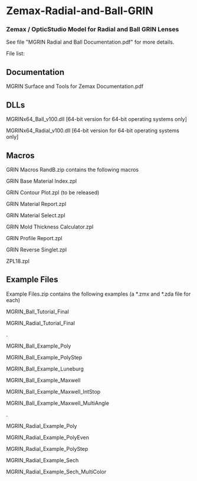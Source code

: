 # Zemax-Radial-and-Ball-GRIN
### Zemax / OpticStudio Model for Radial and Ball GRIN Lenses

See file "MGRIN Radial and Ball Documentation.pdf" for more details.

File list:
## Documentation
MGRIN Surface and Tools for Zemax Documentation.pdf

## DLLs
MGRINx64_Ball_v100.dll [64-bit version for 64-bit operating systems only]

MGRINx64_Radial_v100.dll [64-bit version for 64-bit operating systems only]

## Macros
GRIN Macros RandB.zip contains the following macros

GRIN Base Material Index.zpl

GRIN Contour Plot.zpl (to be released)

GRIN Material Report.zpl

GRIN Material Select.zpl

GRIN Mold Thickness Calculator.zpl

GRIN Profile Report.zpl

GRIN Reverse Singlet.zpl

ZPL18.zpl

## Example Files
Example Files.zip contains the following examples (a *.zmx and *.zda file for each)

MGRIN_Ball_Tutorial_Final

MGRIN_Radial_Tutorial_Final

.


MGRIN_Ball_Example_Poly

MGRIN_Ball_Example_PolyStep 

MGRIN_Ball_Example_Luneburg 

MGRIN_Ball_Example_Maxwell

MGRIN_Ball_Example_Maxwell_IntStop

MGRIN_Ball_Example_Maxwell_MultiAngle

.

MGRIN_Radial_Example_Poly

MGRIN_Radial_Example_PolyEven

MGRIN_Radial_Example_PolyStep

MGRIN_Radial_Example_Sech

MGRIN_Radial_Example_Sech_MultiColor



